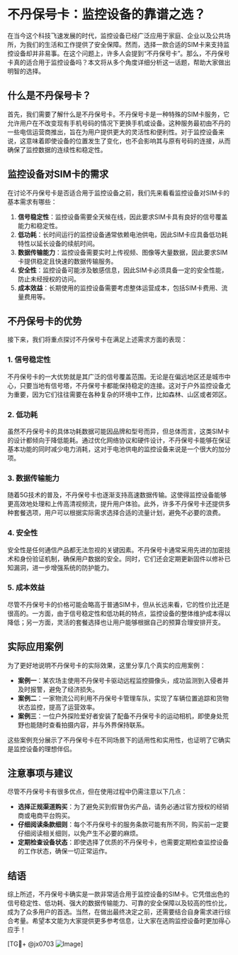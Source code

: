 # 不丹保号卡：监控设备的靠谱之选？

在当今这个科技飞速发展的时代，监控设备已经广泛应用于家庭、企业以及公共场所，为我们的生活和工作提供了安全保障。然而，选择一款合适的SIM卡来支持监控设备却并非易事。在这个问题上，许多人会提到“不丹保号卡”。那么，不丹保号卡真的适合用于监控设备吗？本文将从多个角度详细分析这一话题，帮助大家做出明智的选择。

## 什么是不丹保号卡？

首先，我们需要了解什么是不丹保号卡。不丹保号卡是一种特殊的SIM卡服务，它允许用户在不改变现有手机号码的情况下更换手机或设备。这种服务最初由不丹的一些电信运营商推出，旨在为用户提供更大的灵活性和便利性。对于监控设备来说，这意味着即使设备的位置发生了变化，也不会影响其与原有号码的连接，从而确保了监控数据的连续性和稳定性。

## 监控设备对SIM卡的需求

在讨论不丹保号卡是否适合用于监控设备之前，我们先来看看监控设备对SIM卡的基本需求有哪些：

1. **信号稳定性**：监控设备需要全天候在线，因此要求SIM卡具有良好的信号覆盖能力和稳定性。
2. **低功耗**：长时间运行的监控设备通常依赖电池供电，因此SIM卡应具备低功耗特性以延长设备的续航时间。
3. **数据传输能力**：监控设备需要实时上传视频、图像等大量数据，因此要求SIM卡提供稳定且快速的数据传输服务。
4. **安全性**：监控设备可能涉及敏感信息，因此SIM卡必须具备一定的安全性能，防止未经授权的访问。
5. **成本效益**：长期使用的监控设备需要考虑整体运营成本，包括SIM卡费用、流量费用等。

## 不丹保号卡的优势

接下来，我们将重点探讨不丹保号卡在满足上述需求方面的表现：

### 1. 信号稳定性

不丹保号卡的一大优势就是其广泛的信号覆盖范围。无论是在偏远地区还是城市中心，只要当地有信号塔，不丹保号卡都能保持稳定的连接。这对于户外监控设备尤为重要，因为它们往往需要在各种复杂的环境中工作，比如森林、山区或者郊区。

### 2. 低功耗

虽然不丹保号卡的具体功耗数据可能因品牌和型号而异，但总体而言，这类SIM卡的设计都倾向于降低能耗。通过优化网络协议和硬件设计，不丹保号卡能够在保证基本功能的同时减少电力消耗，这对于电池供电的监控设备来说是一个很大的加分项。

### 3. 数据传输能力

随着5G技术的普及，不丹保号卡也逐渐支持高速数据传输。这使得监控设备能够更高效地处理和上传高清视频流，提升用户体验。此外，许多不丹保号卡还提供多种套餐选项，用户可以根据实际需求选择合适的流量计划，避免不必要的浪费。

### 4. 安全性

安全性是任何通信产品都无法忽视的关键因素。不丹保号卡通常采用先进的加密技术和身份验证机制，确保用户数据的安全。同时，它们还会定期更新固件以修补已知漏洞，进一步增强系统的防护能力。

### 5. 成本效益

尽管不丹保号卡的价格可能会略高于普通SIM卡，但从长远来看，它的性价比还是很高的。一方面，由于信号稳定性和低功耗的特点，监控设备的整体维护成本得以降低；另一方面，灵活的套餐选择也让用户能够根据自己的预算合理安排开支。

## 实际应用案例

为了更好地说明不丹保号卡的实际效果，这里分享几个真实的应用案例：

- **案例一**：某农场主使用不丹保号卡驱动远程监控摄像头，成功监测到入侵者并及时报警，避免了经济损失。
- **案例二**：一家物流公司利用不丹保号卡管理车队，实现了车辆位置追踪和货物状态监控，提高了运营效率。
- **案例三**：一位户外探险爱好者安装了配备不丹保号卡的运动相机，即使身处荒野也能随时查看拍摄内容，并与外界保持联系。

这些案例充分展示了不丹保号卡在不同场景下的适用性和实用性，也证明了它确实是监控设备的理想伴侣。

## 注意事项与建议

尽管不丹保号卡有很多优点，但在使用过程中仍需注意以下几点：

- **选择正规渠道购买**：为了避免买到假冒伪劣产品，请务必通过官方授权的经销商或电商平台购买。
- **仔细阅读条款细则**：每个不丹保号卡的服务条款可能有所不同，购买前一定要仔细阅读相关细则，以免产生不必要的麻烦。
- **定期检查设备状态**：即使选择了优质的不丹保号卡，也需要定期检查监控设备的工作状态，确保一切正常运作。

## 结语

综上所述，不丹保号卡确实是一款非常适合用于监控设备的SIM卡。它凭借出色的信号稳定性、低功耗、强大的数据传输能力、可靠的安全保障以及较高的性价比，成为了众多用户的首选。当然，在做出最终决定之前，还需要结合自身需求进行综合考量。希望本文能为大家提供更多参考信息，让大家在选购监控设备时更加得心应手！

[TG💪+ @jx0703 ![Image](https://github.com/user-attachments/assets/dbca1d08-cadb-493c-b0ec-ad6f7a83f270)]